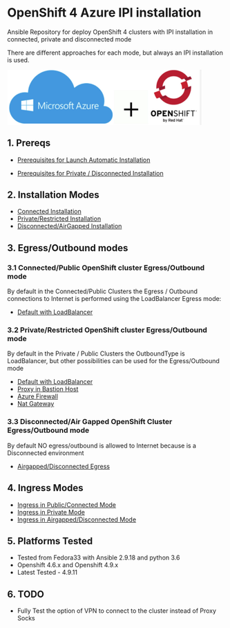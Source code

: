 # OpenShift 4 Azure IPI installation

Ansible Repository for deploy OpenShift 4 clusters with IPI installation in connected, private and disconnected mode

There are different approaches for each mode, but always an IPI installation is used.

<img align="center" width="450" src="docs/pics/azure_ocp4_pic.png">

## 1. Prereqs

* [Prerequisites for Launch Automatic Installation](/docs/prereqs.md)

* [Prerequisites for Private / Disconnected Installation](/docs/prereqs-restricted.md)

## 2. Installation Modes

* [Connected Installation](/docs/mode-connected.md)
* [Private/Restricted Installation](/docs/mode-private.md)
* [Disconnected/AirGapped Installation](/docs/mode-disconnected.md)

## 3. Egress/Outbound modes

### 3.1 Connected/Public OpenShift cluster Egress/Outbound mode

By default in the Connected/Public Clusters the Egress / Outbound connections to Internet is
performed using the LoadBalancer Egress mode:

* [Default with LoadBalancer](/docs/egress-default.md)

### 3.2 Private/Restricted OpenShift cluster Egress/Outbound mode

By default in the Private / Public Clusters the OutboundType is LoadBalancer, but other
possibilities can be used for the Egress/Outbound mode

* [Default with LoadBalancer](/docs/egress-default.md)
* [Proxy in Bastion Host](/docs/egress-proxy.md)
* [Azure Firewall](/docs/egress-firewall.md)
* [Nat Gateway](/docs/egress-nat.md)

### 3.3 Disconnected/Air Gapped OpenShift Cluster Egress/Outbound mode

By default NO egress/outbound is allowed to Internet because is a Disconnected environment

* [Airgapped/Disconnected Egress](/docs/egress-disconnected.md)

## 4. Ingress Modes

* [Ingress in Public/Connected Mode](/docs/ingress-connected.md)
* [Ingress in Private Mode](/docs/ingress-private.md)
* [Ingress in Airgapped/Disconnected Mode](/docs/ingress-disconnected.md)

## 5. Platforms Tested

* Tested from Fedora33 with Ansible 2.9.18 and python 3.6
* Openshift 4.6.x and Openshift 4.9.x
* Latest Tested - 4.9.11

## 6. TODO

* Fully Test the option of VPN to connect to the cluster instead of Proxy Socks
